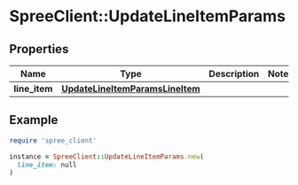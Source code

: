 # SpreeClient::UpdateLineItemParams

## Properties

| Name | Type | Description | Notes |
| ---- | ---- | ----------- | ----- |
| **line_item** | [**UpdateLineItemParamsLineItem**](UpdateLineItemParamsLineItem.md) |  |  |

## Example

```ruby
require 'spree_client'

instance = SpreeClient::UpdateLineItemParams.new(
  line_item: null
)
```

